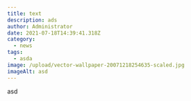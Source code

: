 ```yaml
---
title: text
description: ads
author: Administrator
date: 2021-07-18T14:39:41.318Z
category:
  - news
tags:
  - asda
image: /upload/vector-wallpaper-20071218254635-scaled.jpg
imageAlt: asd
---
```

asd